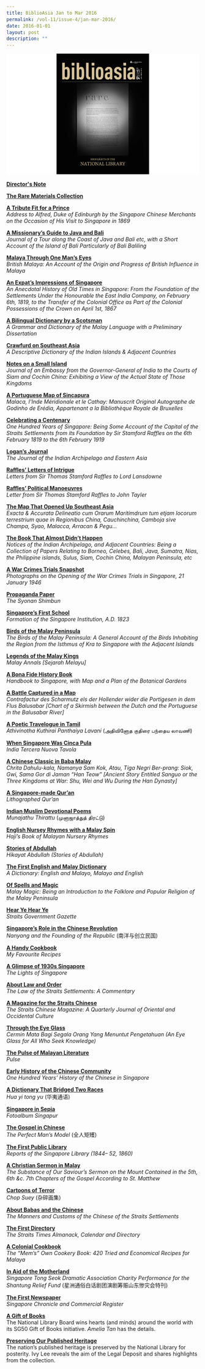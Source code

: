 ```yaml
---
title: BiblioAsia Jan to Mar 2016
permalink: /vol-11/issue-4/jan-mar-2016/
date: 2016-01-01
layout: post
description: ""
---
```

![Alt text for image on Isomer site](/images/vol-11-issue-4/ba11-4-1.jpg)

**[Director's Note](/vol-11/issue-4/jan-mar-2016/directors-note)**

**[The Rare Materials Collection](/vol-11/issue-4/jan-mar-2016/rare-materials)**

**[A Tribute Fit for a Prince](/vol-11/issue-4/jan-mar-2016/alfred-duke-edinburgh)**<br>
*Address to Alfred, Duke of Edinburgh by the Singapore Chinese Merchants on the Occasion of His Visit to Singapore in 1869*

**[A Missionary’s Guide to Java and Bali](/vol-11/issue-4/jan-mar-2016/journal-java-bali-medhurst)**<br>
*Journal of a Tour along the Coast of Java and Bali etc, with a Short Account of the Island of Bali Particularly of Bali Baliling*

**[Malaya Through One Man’s Eyes](/vol-11/issue-4/jan-mar-2016/british-malaya-swettenham)**<br>
*British Malaya: An Account of the Origin and Progress of British Influence in Malaya*

**[An Expat’s Impressions of Singapore](/vol-11/issue-4/jan-mar-2016/history-singapore-buckley)**<br>
*An Anecdotal History of Old Times in Singapore: From the Foundation of the Settlements Under the Honourable the East India Company, on February 6th, 1819, to the Transfer of the Colonial Office as Part of the Colonial Possessions of the Crown on April 1st, 1867*

**[A Bilingual Dictionary by a Scotsman](/vol-11/issue-4/jan-mar-2016/malay-dictionary-crawfurd)**<br>
*A Grammar and Dictionary of the Malay Language with a Preliminary Dissertation*

**[Crawfurd on Southeast Asia](/vol-11/issue-4/jan-mar-2016/dictionary-indian-islands-crawfurd)**<br>
*A Descriptive Dictionary of the Indian Islands & Adjacent Countries*

**[Notes on a Small Island](/vol-11/issue-4/jan-mar-2016/journal-embassy-crawfurd)**<br>
*Journal of an Embassy from the Governor-General of India to the Courts of Siam and Cochin  China: Exhibiting a View of the Actual State of Those Kingdoms*

**[A Portuguese Map of Sincapura](/vol-11/issue-4/jan-mar-2016/portuguese-map-sincapura-janssen)**<br>
*Malaca, l’Inde Méridionale et le Cathay: Manuscrit Original Autographe de Godinho de Erédia, Appartenant a la Bibliothèque Royale de Bruxelles*

**[Celebrating a Centenary](/vol-11/issue-4/jan-mar-2016/one-hundred-years-singapore)**<br>
*One Hundred Years of Singapore: Being Some Account of the Capital of the Straits Settlements from its Foundation by Sir Stamford Raffles on the 6th February 1819 to the 6th February 1919*

**[Logan’s Journal](/vol-11/issue-4/jan-mar-2016/indian-archipelago-eastern-asia-logan-journal)**<br>
*The Journal of the Indian Archipelago and Eastern Asia*

**[Raffles’ Letters of Intrigue](/vol-11/issue-4/jan-mar-2016/letters-stamford-raffles-marquess-lansdowne)**<br>
*Letters from Sir Thomas Stamford Raffles to Lord Lansdowne*

**[Raffles’ Political Manoeuvres](/vol-11/issue-4/jan-mar-2016/letter-stamford-raffles-john-tayler)**<br>
*Letter from Sir Thomas Stamford Raffles to John Tayler*

**[The Map That Opened Up Southeast Asia](/vol-11/issue-4/jan-mar-2016/map-south-east-asia-exacta-accurata-linschoten)**<br>
*Exacta & Accurata Delineatio cum Orarum Maritimdrum tum etjam locorum terrestrium quae in Regionibus China, Cauchinchina, Camboja sive Champa, Syao, Malacca, Arracan & Pegu…*

**[The Book That Almost Didn’t Happen](/vol-11/issue-4/jan-mar-2016/notices-indian-archipelago-john-henry-moor)**<br>
*Notices of the Indian Archipelago, and Adjacent Countries: Being a Collection of Papers Relating to Borneo, Celebes, Bali, Java, Sumatra, Nias, the Philippine islands, Sulus, Siam, Cochin China, Malayan Peninsula, etc*

**[A War Crimes Trials Snapshot](/vol-11/issue-4/jan-mar-2016/photographs-singapore-war-crimes-trial)**<br>
*Photographs on the Opening of the War Crimes Trials in Singapore, 21 January 1946*

**[Propaganda Paper](/vol-11/issue-4/jan-mar-2016/syonan-shimbun)**<br>
*The Syonan Shimbun*

**[Singapore’s First School](/vol-11/issue-4/jan-mar-2016/singapore-institution-school-stamford-raffles)**<br>
*Formation of the Singapore Institution, A.D. 1823*

**[Birds of the Malay Peninsula](/vol-11/issue-4/jan-mar-2016/birds-malay-peninsula)**<br>
*The Birds of the Malay Peninsula: A General Account of the Birds Inhabiting the Region from the Isthmus of Kra to Singapore with the Adjacent Islands*

**[Legends of the Malay Kings](/vol-11/issue-4/jan-mar-2016/sejarah-malayu-malay-annals)**<br>
*Malay Annals [Sejarah Melayu]*

**[A Bona Fide History Book](/vol-11/issue-4/jan-mar-2016/handbook-singapore-george-murray-reith)**<br>
*Handbook to Singapore, with Map and a Plan of the Botanical Gardens*

**[A Battle Captured in a Map](/vol-11/issue-4/jan-mar-2016/contrafactur-battle-dutch-portuguese-de-bry)**<br>
*Contrafactur des Scharmutz els der Hollender wider die Portigesen in dem Flus Balusabar [Chart of a Skirmish between the Dutch and the Portuguese in the Balusabar River]*

**[A Poetic Travelogue in Tamil](/vol-11/issue-4/jan-mar-2016/travelogue-tamil-athivinotha-kuthirai-panthaiya-lavani)**<br>
*Athivinotha Kuthirai Panthaiya Lavani* (அதிவினோத குதிரை பந்தைய லாவணி)

**[When Singapore Was Cinca Pula](/vol-11/issue-4/jan-mar-2016/india-tercera-nuova-tavola)**<br>
*India Tercera Nuova Tavola*

**[A Chinese Classic in Baba Malay](/vol-11/issue-4/jan-mar-2016/chrita-dahulu-kala-sam-kok)**<br>
*Chrita Dahulu-kala, Namanya Sam Kok, Atau, Tiga Negri Ber-prang: Siok, Gwi, Sama Gor di Jaman “Han Teow” [Ancient Story Entitled Sanguo or the Three Kingdoms at War: Shu, Wei and Wu During the Han Dynasty]*

**[A Singapore-made Qur’an](/vol-11/issue-4/jan-mar-2016/singapore-lithographed-quran)**<br>
*Lithographed Qur’an*

**[Indian Muslim Devotional Poems](/vol-11/issue-4/jan-mar-2016/indian-muslim-devotional-poems-munajathu-thirattu)**<br>
*Munajathu Thirattu* (முனாஜாத்துத் திரட்டு)

**[English Nursey Rhymes with a Malay Spin](/vol-11/issue-4/jan-mar-2016/haji-malayan-nursery-rhymes)**<br>
*Haji’s Book of Malayan Nursery Rhymes*

**[Stories of Abdullah](/vol-11/issue-4/jan-mar-2016/hikayat-abdullah-abdul-kadir-munsyi)**<br>
*Hikayat Abdullah (Stories of Abdullah)*

**[The First English and Malay Dictionary](/vol-11/issue-4/jan-mar-2016/first-english-malay-dictionary-thomas-bowrey)**<br>
*A Dictionary: English and Malayo, Malayo and English*

**[Of Spells and Magic](/vol-11/issue-4/jan-mar-2016/malay-magic-walterwilliam-skeat)**<br>
*Malay Magic: Being an Introduction to the Folklore and Popular Religion of the Malay Peninsula*

**[Hear Ye Hear Ye](/vol-11/issue-4/jan-mar-2016/straits-government-gazette)**<br>
*Straits Government Gazette*

**[Singapore’s Role in the Chinese Revolution](/vol-11/issue-4/jan-mar-2016/singapore-chinese-revolution-nanyang-republic)**<br>
*Nanyang and the Founding of the Republic* (南洋与创立民国)

**[A Handy Cookbook](/vol-11/issue-4/jan-mar-2016/my-favourite-recipes-ellice-handy)**<br>
*My Favourite Recipes*

**[A Glimpse of 1930s Singapore](/vol-11/issue-4/jan-mar-2016/a-glimpse-of-1930s-singapore)**<br>
*The Lights of Singapore*

**[About Law and Order](/vol-11/issue-4/jan-mar-2016/about-law-and-order)**<br>
*The Law of the Straits Settlements: A Commentary*

**[A Magazine for the Straits Chinese](/vol-11/issue-4/jan-mar-2016/magazine-for-straits-chinese)**<br>
*The Straits Chinese Magazine: A Quarterly Journal of Oriental and Occidental Culture*

**[Through the Eye Glass](/vol-11/issue-4/jan-mar-2016/through-the-eye-glass)**<br>
*Cermin Mata Bagi Segala Orang Yang Menuntut Pengetahuan (An Eye Glass for All Who Seek Knowledge)*

**[The Pulse of Malayan Literature](/vol-11/issue-4/jan-mar-2016/pulse-of-malayan-literature)**<br>
*Pulse*

**[Early History of the Chinese Community](/vol-11/issue-4/jan-mar-2016/history-of-chinese-community)**<br>
*One Hundred Years’ History of the Chinese in Singapore*

**[A Dictionary That Bridged Two Races](/vol-11/issue-4/jan-mar-2016/dictionary-that-bridged-two-races)**<br>
*Hua yi tong yu* (华夷通语)

**[Singapore in Sepia](/vol-11/issue-4/jan-mar-2016/fotoalbum-singapur-gustave-richard-lambert)**<br>
*Fotoalbum Singapur*

**[The Gospel in Chinese](/vol-11/issue-4/jan-mar-2016/the-gospel-in-chinese)**<br>
*The Perfect Man’s Model* (全人矩矱)

**[The First Public Library](/vol-11/issue-4/jan-mar-2016/the-first-public-library)**<br>
*Reports of the Singapore Library (1844– 52, 1860)*

**[A Christian Sermon in Malay](/vol-11/issue-4/jan-mar-2016/a-christian-sermon-in-malay)**<br>
*The Substance of Our Saviour’s Sermon on the Mount Contained in the 5th, 6th &c. 7th Chapters of the Gospel According to St. Matthew*

**[Cartoons of Terror](https://nlb-ba-staging.netlify.app/vol-11/issue-4/jan-mar-2016/cartoons-of-terror)**<br>
*Chop Suey* (杂碎画集)

**[About Babas and the Chinese](https://nlb-ba-staging.netlify.app/vol-11/issue-4/jan-mar-2016/about-babas-and-chinese)**<br>
*The Manners and Customs of the Chinese of the Straits Settlements*

**[The First Directory](/vol-11/issue-4/jan-mar-2016/straits-times-almanack-calendar-directory)**<br>
*The Straits Times Almanack, Calendar and Directory*

**[A Colonial Cookbook](/vol-11/issue-4/jan-mar-2016/mems-cookery-book-william-edward-kinsey)**<br>
*The “Mem’s” Own Cookery Book: 420 Tried and Economical Recipes for Malaya*

**[In Aid of the Motherland](/vol-11/issue-4/jan-mar-2016/tong-seok-association-charity-shantung-relief-fund)**<br>
*Singapore Tong Seok Dramatic Association Charity Performance for the Shantung Relief Fund* (星洲通俗白话剧团演剧筹赈山东惨灾会特刊)

**[The First Newspaper](/vol-11/issue-4/jan-mar-2016/singapore-chronicle-first-newspaper)**<br>
*Singapore Chronicle and Commercial Register*

**[A Gift of Books](/vol-11/issue-4/jan-mar-2016/gift-of-books-SG50)**<br>
The National Library Board wins hearts (and minds) around the world with its SG50 Gift of Books initiative. *Amelia Tan* has the details.

**[Preserving Our Published Heritage](/vol-11/issue-4/jan-mar-2016/preservation-published-heritage-national-library-legal-deposit)**<br>
The nation’s published heritage is preserved by the National Library for posterity. Ivy Lee reveals the aim of the Legal Deposit and shares highlights from the collection.
